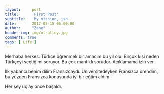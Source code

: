 ```yaml
---
layout:     post
title:      'First Post'
subtitle:   'My mission, ish.'
date:       2017-05-15 05:00:00
author:     "Zane"
header-img: img/ot-alley.jpg
comments: true
tags: [ Life ]
---
```


Merhaba herkes. Türkçe öğrenmek bir amacım bu yil olu. Birçok kişi neden Türkçeyi seçtiğimi soruyor. Bu çok mantıklı sorudor. Açıklamama izin ver.

İlk yabancı benim dilim Fransızcaydı. Üniversitedeyken Fransızca örendim, bu yüzden Fransızca konusunda iyi bir eğtim aldım. 

Her şey üç ay önce başaldı.